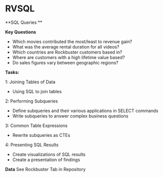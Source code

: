 # RVSQL
**SQL Queries **

**Key Questions**

- Which movies contributed the most/least to revenue gain?
- What was the average rental duration for all videos?
- Which countries are Rockbuster customers based in?
- Where are customers with a high lifetime value based?
- Do sales figures vary between geographic regions?

**Tasks:**

 1: Joining Tables of Data

- Using SQL to join tables

 2: Performing Subqueries

- Define subqueries and their various applications in SELECT commands
- Write subqueries to answer complex business questions

 3: Common Table Expressions

- Rewrite subqueries as CTEs

4: Presenting SQL Results

- Create visualizations of SQL results
- Create a presentation of findings

**Data**
See Rockbuster Tab in Repository 
